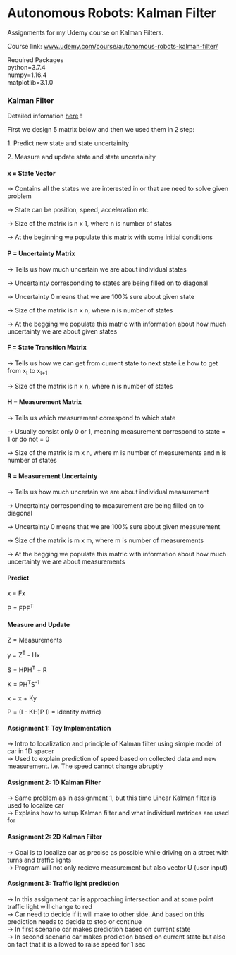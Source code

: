 # Autonomous Robots: Kalman Filter
Assignments for my Udemy course on Kalman Filters.

Course link: www.udemy.com/course/autonomous-robots-kalman-filter/

Required Packages <br>
python=3.7.4 <br>
numpy=1.16.4 <br>
matplotlib=3.1.0 <br>

<h3> Kalman Filter </h3>
<p>Detailed infomation <a href ="https://en.wikipedia.org/wiki/Kalman_filter"> here</a> !</p>
<p> First we design 5 matrix below and then we used them in 2 step:</p>
<p> 1. Predict new state and state uncertainity </p>
<p> 2. Measure and update state and state uncertainity</p>

<h4>x = State Vector </h4>
<p>-> Contains all the states we are interested in or that are need to solve given problem </p>
<p>-> State can be position, speed, acceleration etc. </p>
<p>-> Size of the matrix is n x 1, where n is number of states </p>
<p>-> At the beginning we populate this matrix with some initial conditions </p>

<h4>P = Uncertainty Matrix </h4>
<p>-> Tells us how much uncertain we are about individual states </p>
<p>-> Uncertainty corresponding to states are being filled on to diagonal </p>
<p>-> Uncertainty 0 means that we are 100% sure about given state </p>
<p>-> Size of the matrix is n x n, where n is number of states </p>
<p>-> At the begging we populate this matric with information about how much uncertainty we are about given states </p>

<h4>F = State Transition Matrix </h4>
<p>-> Tells us how we can get from current state to next state i.e how to get from x<sub>t</sub> to x<sub>t+1</sub></p>
<p>-> Size of the matrix is n x n, where n is number of states </p> 

<h4>H = Measurement Matrix </h4>
<p>-> Tells us which measurement correspond to which state </p>
<p>-> Usually consist only 0 or 1, meaning measurement correspond to state = 1 or do not = 0 </p>
<p>-> Size of the matrix is m x n, where m is number of measurements and n is number of states </p>

<h4>R = Measurement Uncertainty </h4>
<p>-> Tells us how much uncertain we are about individual measurement </p>
<p>-> Uncertainty corresponding to measurement are being filled on to diagonal </p>
<p>-> Uncertainty 0 means that we are 100% sure about given measurement </p>
<p>-> Size of the matrix is m x m, where m is number of measurements</p>
<p>-> At the begging we populate this matric with information about how much uncertainty we are about measurements</p>

<h4>Predict</h4>
  <p>x = Fx </p>
  <p>P = FPF<sup>T</sup></p>
  
<h4>Measure and Update</h4>
  <p>Z = Measurements</p>
  <p>y = Z<sup>T</sup> - Hx</p>
  <p>S = HPH<sup>T</sup> + R</p>
  <p>K = PH<sup>T</sup>S<sup>-1</sup></p>
  <p>x = x + Ky</p>
  <p>P = (I - KH)P      (I = Identity matric)</p>

<h4>Assignment 1: Toy Implementation</h4>
-> Intro to localization and principle of Kalman filter using simple model of car in 1D spacer<br>
-> Used to explain prediction of speed based on collected data and new measurement. i.e. The speed cannot change abruptly

<h4>Assignment 2: 1D Kalman Filter</h4>
-> Same problem as in assignment 1, but this time Linear Kalman filter is used to localize car<br>
-> Explains how to setup Kalman filter and what individual matrices are used for

<h4>Assignment 2: 2D Kalman Filter</h4>
-> Goal is to localize car as precise as possible while driving on a street with turns and traffic lights <br>
-> Program will not only recieve measurement but also vector U (user input)

<h4>Assignment 3: Traffic light prediction</h4>
-> In this assignment car is approaching intersection and at some point traffic light will change to red <br>
-> Car need to decide if it will make to other side. And based on this prediction needs to decide to stop or continue<br>
-> In first scenario car makes prediction based on current state <br>
-> In second scenario car makes prediction based on current state but also on fact that it is allowed to raise speed for 1 sec
  
